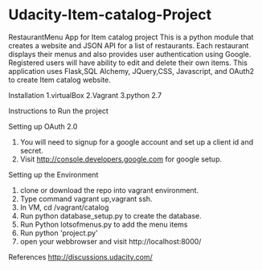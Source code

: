 # Udacity-Item-catalog-Project
RestaurantMenu App for Item catalog project
This is a python module that creates a website and JSON API for a list of restaurants. Each restaurant displays their menus and also provides user authentication using Google.
Registered users will have ability to edit and delete their own items. This application uses Flask,SQL Alchemy, JQuery,CSS, Javascript, and OAuth2 to create Item catalog website.

Installation
1.virtualBox
2.Vagrant
3.python 2.7

Instructions to Run the project

Setting up OAuth 2.0
1. You will need to signup for a google account and set up a client id and secret.
2. Visit http://console.developers.google.com for google setup.

Setting up the Environment

1. clone or download the repo into vagrant environment.
2. Type command vagrant up,vagrant ssh.
3. In VM, cd /vagrant/catalog
4. Run python database_setup.py to create the database.
5. Run Python lotsofmenus.py to add the menu items
6. Run python 'project.py'
7. open your webbrowser and visit http://localhost:8000/ 

References
http://discussions.udacity.com/



